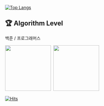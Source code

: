 [![Top Langs](https://github-readme-stats.vercel.app/api/top-langs?username=somnwal&exclude_repo=github-readme-stats,Unity_Example_Gun_Game&layout=compact&theme=tokyonight&langs_count=6&custom_title=가장%20많이%20쓰는%20언어&hide=jupyter%20notebook)](https://somnwal.notion.site/3c665d5f2f0d419bb92b0f975066aa61)

## 🏆 Algorithm Level
백준 / 프로그래머스

<a href="https://solved.ac/somnwal"><img src="http://mazassumnida.wtf/api/v2/generate_badge?boj=somnwal" height="150"/></a>&nbsp;
<a href="https://solved.ac/somnwal"><img src="https://github.com/somnwal/github-programmers-rank/blob/master/lib/result.svg" height="150"/></a>
<br/>

[![Hits](https://hits.seeyoufarm.com/api/count/incr/badge.svg?url=https%3A%2F%2Fgithub.com%2Fsomnwal&count_bg=%2379C83D&title_bg=%23555555&icon=&icon_color=%23E7E7E7&title=hits&edge_flat=false)](https://hits.seeyoufarm.com)

